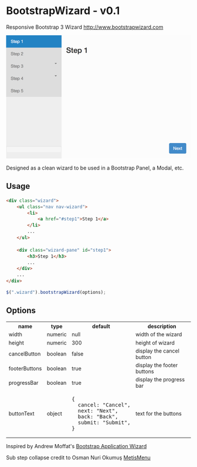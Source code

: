 # BootstrapWizard - v0.1

Responsive Bootstrap 3 Wizard http://www.bootstrapwizard.com

![Screenshot](screenshots/default.png)

Designed as a clean wizard to be used in a Bootstrap Panel, a Modal, etc.

## Usage

```html
<div class="wizard">
    <ul class="nav nav-wizard">
        <li>
            <a href="#step1">Step 1</a>
        </li>
        ...
    </ul>
            
    <div class="wizard-pane" id="step1">
        <h3>Step 1</h3>
        ...
    </div>
    ...
</div>
```

```javascript
$(".wizard").bootstrapWizard(options);
```

## Options
<table>
  <tr>
    <th>name</th><th>type</th><th>default</th><th>description</th>
  </tr>
  <tr>
    <td>width</td><td>numeric</td><td>null</td><td>width of the wizard</td>
  </tr>
  <tr>
    <td>height</td><td>numeric</td><td>300</td><td>height of wizard</td>
  </tr>
  <tr>
    <td>cancelButton</td><td>boolean</td><td>false</td><td>display the cancel button</td>
  </tr>
  <tr>
    <td>footerButtons</td><td>boolean</td><td>true</td><td>display the footer buttons</td>
  </tr>
  <tr>
    <td>progressBar</td><td>boolean</td><td>true</td><td>display the progress bar</td>
  </tr>
  <tr>
    <td>buttonText</td><td>object</td><td><pre>{
  cancel: "Cancel",
  next: "Next",
  back: "Back",
  submit: "Submit",
}</pre></td><td>text for the buttons</td>
  </tr>
</table>


Inspired by Andrew Moffat's [Bootstrap Application Wizard](https://github.com/amoffat/bootstrap-application-wizard)

Sub step collapse credit to Osman Nuri Okumuş [MetisMenu](https://github.com/onokumus/metisMenu)
